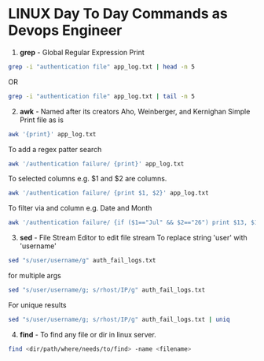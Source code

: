 # LINUX Day To Day Commands as Devops Engineer

1. **grep** - Global Regular Expression Print
```sh
grep -i "authentication file" app_log.txt | head -n 5
```
OR
```sh
grep -i "authentication file" app_log.txt | tail -n 5
```

2. **awk** - Named after its creators Aho, Weinberger, and Kernighan
Simple Print file as is
```sh
awk '{print}' app_log.txt 
```
To add a regex patter search
```sh
awk '/authentication failure/ {print}' app_log.txt
```
To selected columns e.g. $1 and $2 are columns.
```sh
awk '/authentication failure/ {print $1, $2}' app_log.txt
```
To filter via and column e.g. Date and Month
```sh
awk '/authentication failure/ {if ($1=="Jul" && $2=="26") print $13, $14}' app_log.txt
```

3. **sed** - File Stream Editor to edit file stream
To replace string 'user' with 'username'
```sh
sed "s/user/username/g" auth_fail_logs.txt 
```
for multiple args 
```sh
sed "s/user/username/g; s/rhost/IP/g" auth_fail_logs.txt
```
For unique results
```sh
sed "s/user/username/g; s/rhost/IP/g" auth_fail_logs.txt | uniq
```

4. **find** - To find any file or dir in linux  server. 
```sh
find <dir/path/where/needs/to/find> -name <filename>
```
